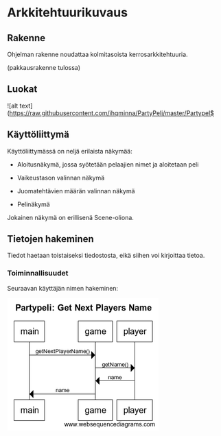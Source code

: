 # Arkkitehtuurikuvaus

## Rakenne

Ohjelman rakenne noudattaa kolmitasoista kerrosarkkitehtuuria.

(pakkausrakenne tulossa)

## Luokat

![alt text](https://raw.githubusercontent.com/ihqminna/PartyPeli/master/Partypel$

## Käyttöliittymä

Käyttöliittymässä on neljä erilaista näkymää:

* Aloitusnäkymä, jossa syötetään pelaajien nimet ja aloitetaan peli

* Vaikeustason valinnan näkymä

* Juomatehtävien määrän valinnan näkymä

* Pelinäkymä

Jokainen näkymä on erillisenä Scene-oliona.

## Tietojen hakeminen

Tiedot haetaan toistaiseksi tiedostosta, eikä siihen voi kirjoittaa tietoa.

### Toiminnallisuudet

Seuraavan käyttäjän nimen hakeminen:

![alt text](https://github.com/ihqminna/PartyPeli/blob/master/Partypeli/getNextPlayersName.png)
